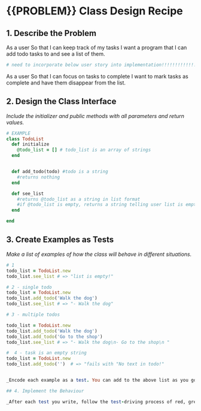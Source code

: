 # {{PROBLEM}} Class Design Recipe

## 1. Describe the Problem

As a user
So that I can keep track of my tasks
I want a program that I can add todo tasks to and see a list of them. 

```ruby
# need to incorporate below user story into implementation!!!!!!!!!!!!!!!!!!!
```

As a user
So that I can focus on tasks to complete
I want to mark tasks as complete and have them disappear from the list.

## 2. Design the Class Interface

_Include the initializer and public methods with all parameters and return values._

```ruby
# EXAMPLE
class TodoList
  def initialize
    @todo_list = [] # todo_list is an array of strings
  end


  def add_todo(todo) #todo is a string
    #returns nothing
  end

  def see_list
    #returns @todo_list as a string in list format
    #if @todo_list is empty, returns a string telling user list is empty
  end

end
```

## 3. Create Examples as Tests

_Make a list of examples of how the class will behave in different situations._
```ruby
# 1 
todo_list = TodoList.new
todo_list.see_list # => "list is empty!"

# 2 - single todo
todo_list = TodoList.new
todo_list.add_todo('Walk the dog')
todo_list.see_list # => "- Walk the dog" 

# 3 - multiple todos

todo_list = TodoList.new
todo_list.add_todo('Walk the dog')
todo_list.add_todo('Go to the shop')
todo_list.see_list # => "- Walk the dog\n- Go to the shop\n "

#  4 - task is an empty string
todo_list = TodoList.new
todo_list.add_todo('')  # => "fails with "No text in todo!"

```
```ruby

_Encode each example as a test. You can add to the above list as you go._

## 4. Implement the Behaviour

_After each test you write, follow the test-driving process of red, green, refactor to implement the behaviour._